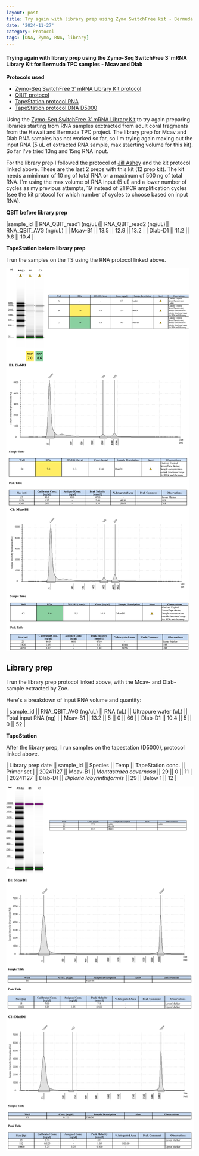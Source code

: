 ```yaml
---
layout: post
title: Try again with library prep using Zymo SwitchFree kit - Bermuda TPC samples - 112724
date: '2024-11-27'
category: Protocol
tags: [DNA, Zymo, RNA, library]
---
```


#### Trying again with library prep using the Zymo-Seq SwitchFree 3′ mRNA Library Kit for Bermuda TPC samples - Mcav and Dlab 

**Protocols used**
- [Zymo-Seq SwitchFree 3′ mRNA Library Kit protocol](https://github.com/FScucchia-LabNotebooks/FScucchia_Putnam_Lab_Notebook/blob/master/protocols/_r3008_r3009__zymo_seq_switchfree_3_mrna_library_kit.pdf)
- [QBIT protocol](https://github.com/meschedl/MESPutnam_Open_Lab_Notebook/blob/master/_posts/2019-03-08-Qubit-Protocol.md)
- [TapeStation protocol RNA](https://github.com/meschedl/MESPutnam_Open_Lab_Notebook/blob/master/_posts/2019-03-07-RNA-TapeStation-Protocol.md)
- [TapeStation protocol DNA D5000](https://github.com/meschedl/MESPutnam_Open_Lab_Notebook/blob/master/_posts/2019-07-30-DNA-Tapestation.md)


Using the [Zymo-Seq SwitchFree 3′ mRNA Library Kit](https://www.zymoresearch.com/products/zymo-seq-switchfree-3-mrna-library-kit) to try again preparing libraries starting from RNA samples exctracted from adult coral fragments from the Hawaii and Bermuda TPC project. The library prep for Mcav and Dlab RNA samples has not worked so far, so I'm trying again maxing out the input RNA (5 uL of extracted RNA sample, max staerting volume for this kit). So far I've tried 13ng and 15ng RNA input.

For the library prep I followed the protocol of [Jill Ashey](https://github.com/JillAshey/JillAshey_Putnam_Lab_Notebook/blob/master/_posts/2024-03-29-Zymo-SwitchFree.md) and the kit protocol linked above. These are the last 2 preps with this kit (12 prep kit).
The kit needs a minimum of 10 ng of total RNA or a maximum of 500 ng of total RNA. I'm using the max volume of RNA input (5 ul) and a lower number of cycles as my previous attempts, 19 instead of 21 PCR amplification cycles (see the kit protocol for which number of cycles to choose based on input RNA).

**QBIT before library prep**

|sample_id   || RNA_QBIT_read1 (ng/uL)|| RNA_QBIT_read2 (ng/uL)|| RNA_QBIT_AVG (ng/uL) |
| Mcav-B1       ||  13.5    ||    12.9       ||      13.2             |
| Dlab-D1       ||  11.2    ||    9.6       ||       10.4             |

**TapeStation before library prep**

I run the samples on the TS using the RNA protocol linked above. 

![LibraryPrepZymo6.png](https://github.com/FScucchia-LabNotebooks/FScucchia_Putnam_Lab_Notebook/blob/master/images/LibraryPrepZymo6.png?raw=true)


## Library prep
I run the library prep protocol linked above, with the Mcav- and Dlab- sample extracted by Zoe.

Here's a breakdown of input RNA volume and quantity:

| sample_id || RNA_QBIT_AVG (ng/uL) || RNA (uL) || Ultrapure water (uL) || Total input RNA (ng) |
| Mcav-B1       ||   13.2           ||    5     ||        0             ||        66         |
| Dlab-D1       ||   10.4           ||    5     ||        0             ||        52          |


**TapeStation**

After the library prep, I run samples on the tapestation (D5000), protocol linked above.

| Library prep date  || sample_id  ||     Species       || Temp   ||    TapeStation conc.     ||   Primer set  |
| 20241127  ||  Mcav-B1    || *Montastraea cavernosa*          || 29       ||    0          ||  11  |
| 20241127  ||  Dlab-D1   || *Diploria labyrinthiformis*       || 29     ||   Below 1         ||  12  |

![LibraryPrepZymo7.png](https://github.com/FScucchia-LabNotebooks/FScucchia_Putnam_Lab_Notebook/blob/master/images/LibraryPrepZymo7.png?raw=true)


